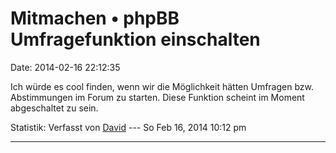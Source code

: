 Mitmachen • phpBB Umfragefunktion einschalten
=============================================

Date: 2014-02-16 22:12:35

Ich würde es cool finden, wenn wir die Möglichkeit hätten Umfragen bzw.
Abstimmungen im Forum zu starten. Diese Funktion scheint im Moment
abgeschaltet zu sein.

Statistik: Verfasst von
[David](http://forum.yacy-websuche.de/memberlist.php?mode=viewprofile&u=8887)
--- So Feb 16, 2014 10:12 pm

------------------------------------------------------------------------
